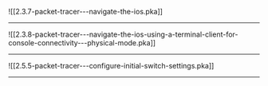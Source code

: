 ![[2.3.7-packet-tracer---navigate-the-ios.pka]]
___
![[2.3.8-packet-tracer---navigate-the-ios-using-a-terminal-client-for-console-connectivity---physical-mode.pka]]
___
![[2.5.5-packet-tracer---configure-initial-switch-settings.pka]]
___
